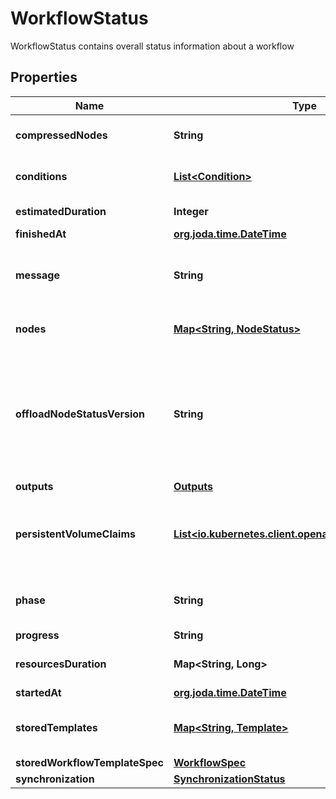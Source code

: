 

# WorkflowStatus

WorkflowStatus contains overall status information about a workflow
## Properties

Name | Type | Description | Notes
------------ | ------------- | ------------- | -------------
**compressedNodes** | **String** | Compressed and base64 decoded Nodes map |  [optional]
**conditions** | [**List&lt;Condition&gt;**](Condition.md) | Conditions is a list of conditions the Workflow may have |  [optional]
**estimatedDuration** | **Integer** | EstimatedDuration in seconds. |  [optional]
**finishedAt** | [**org.joda.time.DateTime**](org.joda.time.DateTime.md) |  |  [optional]
**message** | **String** | A human readable message indicating details about why the workflow is in this condition. |  [optional]
**nodes** | [**Map&lt;String, NodeStatus&gt;**](NodeStatus.md) | Nodes is a mapping between a node ID and the node&#39;s status. |  [optional]
**offloadNodeStatusVersion** | **String** | Whether on not node status has been offloaded to a database. If exists, then Nodes and CompressedNodes will be empty. This will actually be populated with a hash of the offloaded data. |  [optional]
**outputs** | [**Outputs**](Outputs.md) |  |  [optional]
**persistentVolumeClaims** | [**List&lt;io.kubernetes.client.openapi.models.V1Volume&gt;**](io.kubernetes.client.openapi.models.V1Volume.md) | PersistentVolumeClaims tracks all PVCs that were created as part of the  The contents of this list are drained at the end of the workflow. |  [optional]
**phase** | **String** | Phase a simple, high-level summary of where the workflow is in its lifecycle. |  [optional]
**progress** | **String** | Progress to completion |  [optional]
**resourcesDuration** | **Map&lt;String, Long&gt;** | ResourcesDuration is the total for the workflow |  [optional]
**startedAt** | [**org.joda.time.DateTime**](org.joda.time.DateTime.md) |  |  [optional]
**storedTemplates** | [**Map&lt;String, Template&gt;**](Template.md) | StoredTemplates is a mapping between a template ref and the node&#39;s status. |  [optional]
**storedWorkflowTemplateSpec** | [**WorkflowSpec**](WorkflowSpec.md) |  |  [optional]
**synchronization** | [**SynchronizationStatus**](SynchronizationStatus.md) |  |  [optional]



